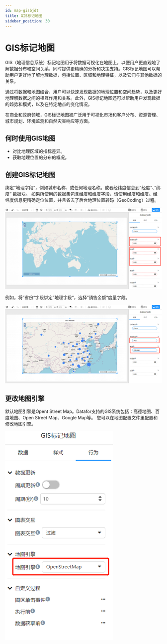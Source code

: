 ```yaml
---
id: map-gisbjdt
title: GIS标记地图
sidebar_position: 30
---
```

# GIS标记地图

GIS（地理信息系统）标记地图用于将数据可视化在地图上，以便用户更直观地了解数据分布和空间关系，同时提供更精确的分析和决策支持。GIS标记地图可以帮助用户更好地了解地理数据，包括位置、区域和地理特征，以及它们与其他数据的关系。

通过将数据和地图结合，用户可以快速发现数据的地理位置和空间趋势，以及更好地理解数据之间的相互作用和关系。此外，GIS标记地图还可以帮助用户发现数据的趋势和模式，以及在特定地点的变化情况。

在商业和政府领域，GIS标记地图被广泛用于可视化市场和客户分布、资源管理、城市规划、环境监测和自然灾害响应等方面。

## 何时使用GIS地图

- 对比地理区域的指标差异。
- 获取地理位置的分布的概况。

## 创建GIS标记地图

绑定”地理字段“，例如城市名称、或任何地理名称。或者经纬度信息到”经度“、”纬度“ 数据块。
如果所使用的数据集包含经度和维度字段，请使用经度和维度。经纬度信息更精确定位位置，并且省去了后台地理位置转码（GeoCoding）过程。

<div align="left"><img src="../../../static/img/datafor/visualizer/image-20220604145847013.png"  /></div>

例如，将”省份“字段绑定”地理字段“，选择”销售金额“度量字段。

<div align="left"><img src="../../../static/img/datafor/visualizer/image-20220604150521724.png"  /></div>

## 更改地图引擎

默认地图引擎是Opent Street Map。Datafor支持的GIS系统包括：高德地图、百度地图、Open Street Map、Google Map等。
您可以在地图配置文件里配置和修改地图引擎。

<div align="left"><img src="../../../static/img/datafor/visualizer/image-20220604160153373.png"  /></div>


